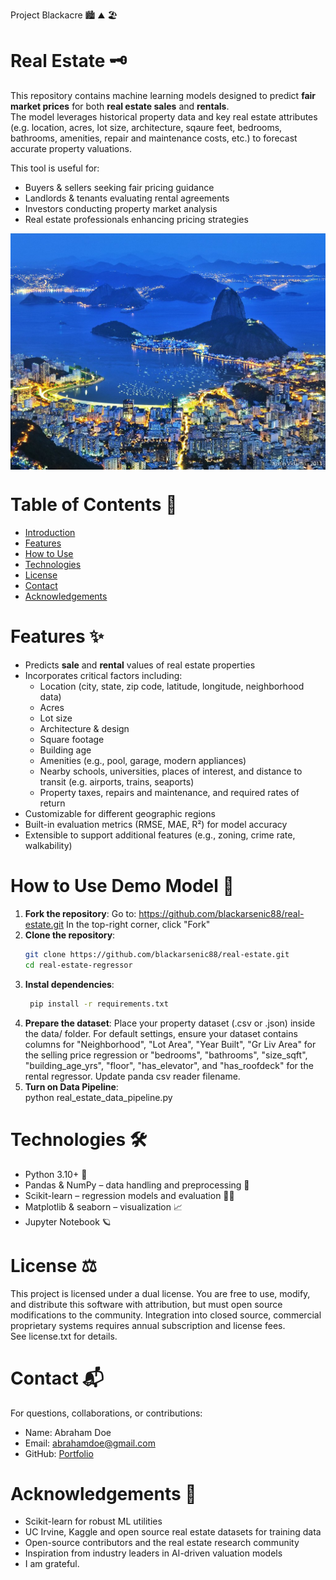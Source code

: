 Project Blackacre 🏙️ ⛰️ 🏖️

# Real Estate 🗝️
This repository contains machine learning models designed to predict **fair market prices** for both **real estate sales** and **rentals**.  
The model leverages historical property data and key real estate attributes (e.g. location, acres, lot size, architecture, sqaure feet, bedrooms, bathrooms, amenities, repair and maintenance costs, etc.) to forecast accurate property valuations.  

This tool is useful for:
- Buyers & sellers seeking fair pricing guidance  
- Landlords & tenants evaluating rental agreements  
- Investors conducting property market analysis  
- Real estate professionals enhancing pricing strategies  

<div style="display: flex; overflow-x: auto; gap: 10px; white-space: nowrap;">
  <img src="images/rio.jpg" alt="Rio de Janeiro" style="max-width: 100%; height: auto;"/>
</div>

# Table of Contents  📖 
- [Introduction](#real-estate)
- [Features](#features)
- [How to Use](#how-to-use-demo-model)
- [Technologies](#technologies)
- [License](#license)
- [Contact](#contact)
- [Acknowledgements](#acknowledgements)

# Features ✨
- Predicts **sale** and **rental** values of real estate properties  
- Incorporates critical factors including:
  - Location (city, state, zip code, latitude, longitude, neighborhood data)  
  - Acres
  - Lot size
  - Architecture & design
  - Square footage 
  - Building age
  - Amenities (e.g., pool, garage, modern appliances)  
  - Nearby schools, universities, places of interest, and distance to transit (e.g. airports, trains, seaports) 
  - Property taxes, repairs and maintenance, and required rates of return 
- Customizable for different geographic regions  
- Built-in evaluation metrics (RMSE, MAE, R²) for model accuracy  
- Extensible to support additional features (e.g., zoning, crime rate, walkability)  

# How to Use Demo Model 🤖
1. **Fork the repository**:
   Go to: https://github.com/blackarsenic88/real-estate.git
   In the top-right corner, click "Fork"
2. **Clone the repository**:
   ```bash
   git clone https://github.com/blackarsenic88/real-estate.git
   cd real-estate-regressor
3. **Instal dependencies**:
   ```bash
    pip install -r requirements.txt
4. **Prepare the dataset**:
   Place your property dataset (.csv or .json) inside the data/ folder.
   For default settings, ensure your dataset contains columns for "Neighborhood", "Lot Area", "Year Built", "Gr Liv Area" for the selling price regression or "bedrooms", "bathrooms", "size_sqft", "building_age_yrs", "floor", "has_elevator", and "has_roofdeck" for the rental regressor. Update panda csv reader filename. 
5. **Turn on Data Pipeline**:   
   python real_estate_data_pipeline.py 


# Technologies 🛠
- Python 3.10+ 🐍
- Pandas & NumPy – data handling and preprocessing 🐼
- Scikit-learn – regression models and evaluation 👩‍🔬
- Matplotlib & seaborn – visualization 📈
- Jupyter Notebook  🪐

# License ⚖️ 
This project is licensed under a dual license. 
You are free to use, modify, and distribute this software with attribution, but must open source modifications to the community. Integration into closed source, commercial proprietary systems requires annual subscription and license fees.  
See license.txt for details. 

# Contact 📬
For questions, collaborations, or contributions:
- Name: Abraham Doe
- Email: abrahamdoe@gmail.com
- GitHub: [Portfolio](http://github.com/BlackArsenic88) 
   
# Acknowledgements 🙏
- Scikit-learn for robust ML utilities
- UC Irvine, Kaggle and open source real estate datasets for training data
- Open-source contributors and the real estate research community
- Inspiration from industry leaders in AI-driven valuation models
- I am grateful. 
















